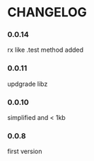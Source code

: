 # CHANGELOG

### 0.0.14  
rx like .test method added

### 0.0.11  
updgrade libz

### 0.0.10  
simplified and < 1kb

### 0.0.8
first version